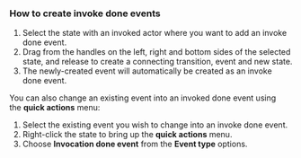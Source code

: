 ### How to create invoke done events

1. Select the state with an invoked actor where you want to add an invoke done event.
2. Drag from the handles on the left, right and bottom sides of the selected state, and release to create a connecting transition, event and new state.
3. The newly-created event will automatically be created as an invoke done event.

You can also change an existing event into an invoked done event using the **quick actions** menu:

1. Select the existing event you wish to change into an invoke done event.
2. Right-click the state to bring up the **quick actions** menu.
3. Choose **Invocation done event** from the **Event type** options.